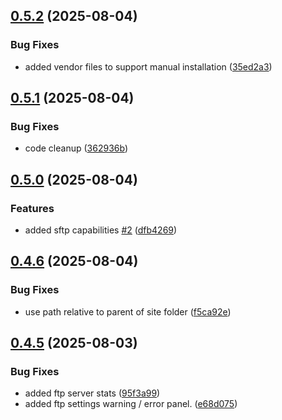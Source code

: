 ## [0.5.2](https://github.com/tearoom1/kirby-ftp-backup/compare/v0.5.1...v0.5.2) (2025-08-04)


### Bug Fixes

* added vendor files to support manual installation ([35ed2a3](https://github.com/tearoom1/kirby-ftp-backup/commit/35ed2a3fbb7eacc3215d37e67bc3020c5e68bf08))

## [0.5.1](https://github.com/tearoom1/kirby-ftp-backup/compare/v0.5.0...v0.5.1) (2025-08-04)


### Bug Fixes

* code cleanup ([362936b](https://github.com/tearoom1/kirby-ftp-backup/commit/362936be789026c4eb9c9cb6e068fcf155c60933))

## [0.5.0](https://github.com/tearoom1/kirby-ftp-backup/compare/v0.4.6...v0.5.0) (2025-08-04)


### Features

* added sftp capabilities [#2](https://github.com/tearoom1/kirby-ftp-backup/issues/2) ([dfb4269](https://github.com/tearoom1/kirby-ftp-backup/commit/dfb4269ddb6302c6c4da558284b303961cc4a81e))

## [0.4.6](https://github.com/tearoom1/kirby-ftp-backup/compare/v0.4.5...v0.4.6) (2025-08-04)


### Bug Fixes

* use path relative to parent of site folder ([f5ca92e](https://github.com/tearoom1/kirby-ftp-backup/commit/f5ca92e9a183d310c961396f8637907ecf7f62e8))

## [0.4.5](https://github.com/tearoom1/kirby-ftp-backup/compare/v0.4.4...v0.4.5) (2025-08-03)


### Bug Fixes

* added ftp server stats ([95f3a99](https://github.com/tearoom1/kirby-ftp-backup/commit/95f3a99cbfaa44d92772687bad406c9dbe2ee8b2))
* added ftp settings warning / error panel. ([e68d075](https://github.com/tearoom1/kirby-ftp-backup/commit/e68d0753dd55da70aa951a9f0478a4cdaf61ba60))

